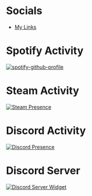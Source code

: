 # Socials 

- [My Links](https://beacons.page/Atlas_1001)

# Spotify Activity
[![spotify-github-profile](https://spotify-github-profile.vercel.app/api/view?uid=dkmeakaf9v4v6aqiei2y8d05w&cover_image=true&theme=compact)](https://spotify-github-profile.vercel.app/api/view?uid=dkmeakaf9v4v6aqiei2y8d05w&redirect=true)

# Steam Activity
[![Steam Presence](https://github-readme-steam-status.vercel.app/status?steamid=76561198421375058)](https://steamcommunity.com/profiles/76561198421375058)

# Discord Activity
[![Discord Presence](https://lanyard.cnrad.dev/api/326950094580482048?showDisplayName=true&hideActivity=whenNotUsed)](https://discord.com/users/326950094580482048)

# Discord Server
[![Discord Server Widget](https://discordapp.com/api/guilds/343573044540997632/widget.png?style=banner3)](https://discord.arion2000.xyz/api/discord?guildId=343573044540997632)
